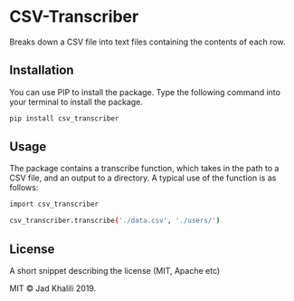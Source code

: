 # CSV-Transcriber
Breaks down a CSV file into text files containing the contents of each row.

## Installation
You can use PIP to install the package. Type the following command into your terminal to install the package.
```bash
pip install csv_transcriber
```

## Usage
The package contains a transcribe function, which takes in the path to a CSV file, and an output to a directory. A typical use of the function is as follows:

```bash
import csv_transcriber

csv_transcriber.transcribe('./data.csv', './users/')
```

## License
A short snippet describing the license (MIT, Apache etc)

MIT © Jad Khalili 2019.
